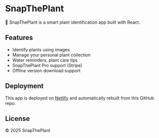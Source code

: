 # SnapThePlant

🌿 SnapThePlant is a smart plant identification app built with React.

## Features
- Identify plants using images
- Manage your personal plant collection
- Water reminders, plant care tips
- SnapThePlant Pro support (Stripe)
- Offline version download support

## Deployment
This app is deployed on [Netlify](https://app.netlify.com) and automatically rebuilt from this GitHub repo.

## License
© 2025 SnapThePlant
